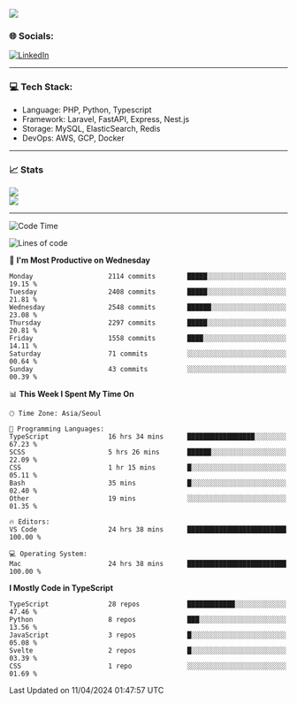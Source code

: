<!--[![](https://visitcount.itsvg.in/api?id=jin-wk&icon=7&color=12)](https://visitcount.itsvg.in)-->
<!--[![Hits](https://hits.seeyoufarm.com/api/count/incr/badge.svg?url=https%3A%2F%2Fgithub.com%2Fjin-wk&count_bg=%235F625C&title_bg=%23555555&icon=github.svg&icon_color=%23E7E7E7&title=Hits&edge_flat=false)](https://hits.seeyoufarm.com)-->
![](https://komarev.com/ghpvc/?username=jin-wk&color=lightgrey&style=for-the-badge)

### 🌐 Socials:
[![LinkedIn](https://img.shields.io/badge/LinkedIn-%230077B5.svg?logo=linkedin&logoColor=white)](https://linkedin.com/in/jinwook-lee-242625241) 

---

### 💻 Tech Stack:
  - Language: PHP, Python, Typescript
  - Framework: Laravel, FastAPI, Express, Nest.js
  - Storage: MySQL, ElasticSearch, Redis
  - DevOps: AWS, GCP, Docker

---

### 📈 Stats
![](https://github-readme-stats.vercel.app/api?username=jin-wk&theme=dark&hide_border=true&include_all_commits=true&count_private=true)<br/>
![](https://github-readme-streak-stats.herokuapp.com/?user=jin-wk&theme=dark&hide_border=true)<br/>

---

<!--START_SECTION:waka-->
![Code Time](http://img.shields.io/badge/Code%20Time-1%2C349%20hrs%2022%20mins-blue)

![Lines of code](https://img.shields.io/badge/From%20Hello%20World%20I%27ve%20Written-2.3%20million%20lines%20of%20code-blue)

📅 **I'm Most Productive on Wednesday** 

```text
Monday                   2114 commits        █████░░░░░░░░░░░░░░░░░░░░   19.15 % 
Tuesday                  2408 commits        █████░░░░░░░░░░░░░░░░░░░░   21.81 % 
Wednesday                2548 commits        ██████░░░░░░░░░░░░░░░░░░░   23.08 % 
Thursday                 2297 commits        █████░░░░░░░░░░░░░░░░░░░░   20.81 % 
Friday                   1558 commits        ████░░░░░░░░░░░░░░░░░░░░░   14.11 % 
Saturday                 71 commits          ░░░░░░░░░░░░░░░░░░░░░░░░░   00.64 % 
Sunday                   43 commits          ░░░░░░░░░░░░░░░░░░░░░░░░░   00.39 % 
```


📊 **This Week I Spent My Time On** 

```text
🕑︎ Time Zone: Asia/Seoul

💬 Programming Languages: 
TypeScript               16 hrs 34 mins      █████████████████░░░░░░░░   67.23 % 
SCSS                     5 hrs 26 mins       ██████░░░░░░░░░░░░░░░░░░░   22.09 % 
CSS                      1 hr 15 mins        █░░░░░░░░░░░░░░░░░░░░░░░░   05.11 % 
Bash                     35 mins             █░░░░░░░░░░░░░░░░░░░░░░░░   02.40 % 
Other                    19 mins             ░░░░░░░░░░░░░░░░░░░░░░░░░   01.35 % 

🔥 Editors: 
VS Code                  24 hrs 38 mins      █████████████████████████   100.00 % 

💻 Operating System: 
Mac                      24 hrs 38 mins      █████████████████████████   100.00 % 
```

**I Mostly Code in TypeScript** 

```text
TypeScript               28 repos            ████████████░░░░░░░░░░░░░   47.46 % 
Python                   8 repos             ███░░░░░░░░░░░░░░░░░░░░░░   13.56 % 
JavaScript               3 repos             █░░░░░░░░░░░░░░░░░░░░░░░░   05.08 % 
Svelte                   2 repos             █░░░░░░░░░░░░░░░░░░░░░░░░   03.39 % 
CSS                      1 repo              ░░░░░░░░░░░░░░░░░░░░░░░░░   01.69 % 
```




 Last Updated on 11/04/2024 01:47:57 UTC
<!--END_SECTION:waka-->
